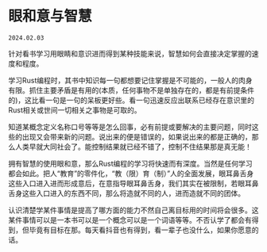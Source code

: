 # 眼和意与智慧
`2024.02.03`

针对看书学习用眼睛和意识进而得到某种技能来说，智慧如何会直接决定掌握的速度和程度。

学习Rust编程时，其书中知识每一句都想要记住掌握是不可能的，一般人的肉身有限。抓住主要矛盾是有用的(本质，任何事物不是单独存在的，都是有前提条件的)，这比看一句是一句的呆板更好些。看一句迅速反应出联系已经存在意识里的Rust相关或世间一切相关之事物是可取的。

知道某概念定义名称口号等等是怎么回事，必有前提或要解决的主要问题，同时这些的出现又会带来新的问题。说出来的便是错误的，如果说出来的都是正确的，那么人类早就大同社会了。能控制结果就已经不错了，控制不住结果那是真无能！

拥有智慧的使用眼和意，那么Rust编程的学习将快速而有深度。当然是任何学习都会如此。把人“教育”的零件化，“教（限）育（制）”人的全面发展，眼耳鼻舌身这些入口进入进而形成意后，在意指导眼耳鼻舌身，我们其实在被限制，若眼耳鼻舌身这些入口进入的东西不同，那么将造就不同的人，进而造就不同的团体。

认识清楚学某件事情是提高了哪方面的能力不然自己离目标用的时间将会很多。这某件事情可以是一本书可以是一个概念可以是一个词语等等。不否认学了都会有得到，但毕竟有目标在那。每天看抖音也有得到，看一辈子也没什么，如果你愿意的话。
